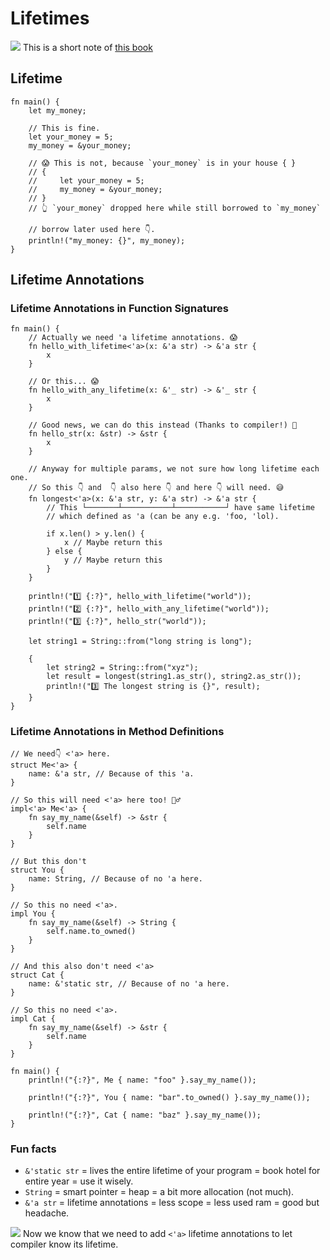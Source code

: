# Lifetimes

![](/assets/kat.png) This is a short note of [this book](https://doc.rust-lang.org/book/ch10-03-lifetime-syntax.html)

## Lifetime

```rust,editable
fn main() {
    let my_money;

    // This is fine.
    let your_money = 5;
    my_money = &your_money;

    // 😱 This is not, because `your_money` is in your house { }
    // {
    //     let your_money = 5;
    //     my_money = &your_money;
    // }
    // 👆 `your_money` dropped here while still borrowed to `my_money`

    // borrow later used here 👇.
    println!("my_money: {}", my_money);
}
```

## Lifetime Annotations

### Lifetime Annotations in Function Signatures

```rust,no_run
fn main() {
    // Actually we need 'a lifetime annotations. 😱
    fn hello_with_lifetime<'a>(x: &'a str) -> &'a str {
        x
    }

    // Or this... 😱
    fn hello_with_any_lifetime(x: &'_ str) -> &'_ str {
        x
    }

    // Good news, we can do this instead (Thanks to compiler!) 🙏
    fn hello_str(x: &str) -> &str {
        x
    }

    // Anyway for multiple params, we not sure how long lifetime each one.
    // So this 👇 and  👇 also here 👇 and here 👇 will need. 😅
    fn longest<'a>(x: &'a str, y: &'a str) -> &'a str {
        // This └───────┴───────────┴───────────┘ have same lifetime
        // which defined as 'a (can be any e.g. 'foo, 'lol).

        if x.len() > y.len() {
            x // Maybe return this
        } else {
            y // Maybe return this
        }
    }

    println!("1️⃣ {:?}", hello_with_lifetime("world"));
    println!("2️⃣ {:?}", hello_with_any_lifetime("world"));
    println!("3️⃣ {:?}", hello_str("world"));

    let string1 = String::from("long string is long");

    {
        let string2 = String::from("xyz");
        let result = longest(string1.as_str(), string2.as_str());
        println!("3️⃣ The longest string is {}", result);
    }
}
```

### Lifetime Annotations in Method Definitions

```rust,no_run
// We need👇 <'a> here.
struct Me<'a> {
    name: &'a str, // Because of this 'a.
}

// So this will need <'a> here too! 🤷‍♂️
impl<'a> Me<'a> {
    fn say_my_name(&self) -> &str {
        self.name
    }
}

// But this don't
struct You {
    name: String, // Because of no 'a here.
}

// So this no need <'a>.
impl You {
    fn say_my_name(&self) -> String {
        self.name.to_owned()
    }
}

// And this also don't need <'a>
struct Cat {
    name: &'static str, // Because of no 'a here.
}

// So this no need <'a>.
impl Cat {
    fn say_my_name(&self) -> &str {
        self.name
    }
}

fn main() {
    println!("{:?}", Me { name: "foo" }.say_my_name());

    println!("{:?}", You { name: "bar".to_owned() }.say_my_name());

    println!("{:?}", Cat { name: "baz" }.say_my_name());
}
```

### Fun facts

- `&'static str` = lives the entire lifetime of your program = book hotel for entire year = use it wisely.
- `String` = smart pointer = heap = a bit more allocation (not much).
- `&'a str` = lifetime annotations = less scope = less used ram = good but headache.

![](/assets/kat.png) Now we know that we need to add `<'a>` lifetime annotations to let compiler know its lifetime.
